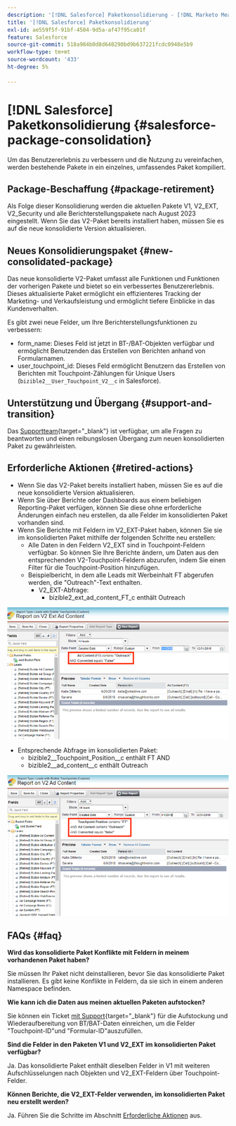 ```yaml
---
description: '[!DNL Salesforce] Paketkonsolidierung - [!DNL Marketo Measure]'
title: '[!DNL Salesforce] Paketkonsolidierung'
exl-id: ae559f5f-91bf-4504-9d5a-af47f95ca01f
feature: Salesforce
source-git-commit: 518a984b0d8d640290bd9b637221fcdc0948e5b9
workflow-type: tm+mt
source-wordcount: '433'
ht-degree: 5%

---
```


# [!DNL Salesforce] Paketkonsolidierung {#salesforce-package-consolidation}

Um das Benutzererlebnis zu verbessern und die Nutzung zu vereinfachen, werden bestehende Pakete in ein einzelnes, umfassendes Paket kompiliert.

## Package-Beschaffung {#package-retirement}

Als Folge dieser Konsolidierung werden die aktuellen Pakete V1, V2_EXT, V2_Security und alle Berichterstellungspakete nach August 2023 eingestellt. Wenn Sie das V2-Paket bereits installiert haben, müssen Sie es auf die neue konsolidierte Version aktualisieren.

## Neues Konsolidierungspaket {#new-consolidated-package}

Das neue konsolidierte V2-Paket umfasst alle Funktionen und Funktionen der vorherigen Pakete und bietet so ein verbessertes Benutzererlebnis. Dieses aktualisierte Paket ermöglicht ein effizienteres Tracking der Marketing- und Verkaufsleistung und ermöglicht tiefere Einblicke in das Kundenverhalten.

Es gibt zwei neue Felder, um Ihre Berichterstellungsfunktionen zu verbessern:

* form_name: Dieses Feld ist jetzt in BT-/BAT-Objekten verfügbar und ermöglicht Benutzenden das Erstellen von Berichten anhand von Formularnamen.
* user_touchpoint_id: Dieses Feld ermöglicht Benutzern das Erstellen von Berichten mit Touchpoint-Zählungen für Unique Users (`bizible2__User_Touchpoint_V2__c` in Salesforce).

## Unterstützung und Übergang {#support-and-transition}

Das [Supportteam](https://nation.marketo.com/t5/support/ct-p/Support){target="_blank"} ist verfügbar, um alle Fragen zu beantworten und einen reibungslosen Übergang zum neuen konsolidierten Paket zu gewährleisten.

## Erforderliche Aktionen {#retired-actions}

* Wenn Sie das V2-Paket bereits installiert haben, müssen Sie es auf die neue konsolidierte Version aktualisieren.
* Wenn Sie über Berichte oder Dashboards aus einem beliebigen Reporting-Paket verfügen, können Sie diese ohne erforderliche Änderungen einfach neu erstellen, da alle Felder im konsolidierten Paket vorhanden sind.
* Wenn Sie Berichte mit Feldern im V2_EXT-Paket haben, können Sie sie im konsolidierten Paket mithilfe der folgenden Schritte neu erstellen:
   * Alle Daten in den Feldern V2_EXT sind in Touchpoint-Feldern verfügbar. So können Sie Ihre Berichte ändern, um Daten aus den entsprechenden V2-Touchpoint-Feldern abzurufen, indem Sie einen Filter für die Touchpoint-Position hinzufügen.
   * Beispielbericht, in dem alle Leads mit Werbeinhalt FT abgerufen werden, die &quot;Outreach&quot;-Text enthalten.
      * V2_EXT-Abfrage:
         * bizible2_ext_ad_content_FT_c enthält Outreach

![](assets/package-consolidation-1.png)

* Entsprechende Abfrage im konsolidierten Paket:
   * bizible2__Touchpoint_Position__c enthält FT AND
   * bizible2__ad_content__c enthält Outreach

![](assets/salesforce-package-consolidation-2.png)

## FAQs {#faq}

**Wird das konsolidierte Paket Konflikte mit Feldern in meinem vorhandenen Paket haben?**

Sie müssen Ihr Paket nicht deinstallieren, bevor Sie das konsolidierte Paket installieren. Es gibt keine Konflikte in Feldern, da sie sich in einem anderen Namespace befinden.

**Wie kann ich die Daten aus meinen aktuellen Paketen aufstocken?**

Sie können ein Ticket [mit Support](https://nation.marketo.com/t5/support/ct-p/Support){target="_blank"} für die Aufstockung und Wiederaufbereitung von BT/BAT-Daten einreichen, um die Felder &quot;Touchpoint-ID&quot;und &quot;Formular-ID&quot;auszufüllen.

**Sind die Felder in den Paketen V1 und V2_EXT im konsolidierten Paket verfügbar?**

Ja. Das konsolidierte Paket enthält dieselben Felder in V1 mit weiteren Aufschlüsselungen nach Objekten und V2_EXT-Feldern über Touchpoint-Felder.

**Können Berichte, die V2_EXT-Felder verwenden, im konsolidierten Paket neu erstellt werden?**

Ja. Führen Sie die Schritte im Abschnitt [Erforderliche Aktionen](#retired-actions) aus.
